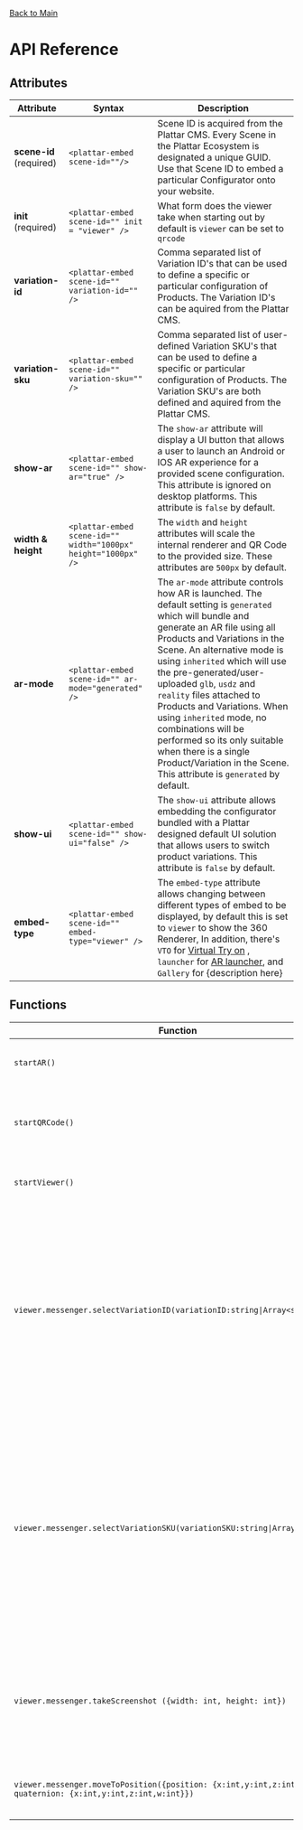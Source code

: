 [Back to Main](./)
# API Reference

## Attributes
| Attribute               | Syntax                                                |   Description                                       |
|-------------------------|-------------------------------------------------------|-----------------------------------------------------|
| **scene-id** (required) | ```<plattar-embed scene-id=""/>```                    |Scene ID is acquired from the Plattar CMS. Every Scene in the Plattar Ecosystem is designated a unique GUID. Use that Scene ID to embed a particular Configurator onto your website. |  
| **init**  (required)           |```<plattar-embed scene-id="" init = "viewer" />```    | What form does the viewer take when starting out by default is `viewer` can be set to `qrcode` |                                                   
| **variation-id**        | ```<plattar-embed scene-id="" variation-id="" />```   |Comma separated list of Variation ID's that can be used to define a specific or particular configuration of Products. The Variation ID's can be aquired from the Plattar CMS.| 
| **variation-sku**       |```<plattar-embed scene-id="" variation-sku="" />```   | Comma separated list of user-defined Variation SKU's that can be used to define a specific or particular configuration of Products. The Variation SKU's are both defined and aquired from the Plattar CMS.                            | 
| **show-ar**             |```<plattar-embed scene-id="" show-ar="true" />```     | The `show-ar` attribute will display a UI button that allows a user to launch an Android or IOS AR experience for a provided scene configuration. This attribute is ignored on desktop platforms. This attribute is `false` by default.    |   
| **width & height**      |```<plattar-embed scene-id="" width="1000px" height="1000px" />```   |The `width` and `height` attributes will scale the internal renderer and QR Code to the provided size. These attributes are `500px` by default.                                                                             |  
| **ar-mode**             |```<plattar-embed scene-id="" ar-mode="generated" />```|  The `ar-mode` attribute controls how AR is launched. The default setting is `generated` which will bundle and generate an AR file using all Products and Variations in the Scene. An alternative mode is using `inherited` which will use the pre-generated/user-uploaded `glb`, `usdz` and `reality` files attached to Products and Variations. When using `inherited` mode, no combinations will be performed so its only suitable when there is a single Product/Variation in the Scene. This attribute is `generated` by default.                                                                       |
| **show-ui**             |```<plattar-embed scene-id="" show-ui="false" />```    | The `show-ui` attribute allows embedding the configurator bundled with a Plattar designed default UI solution that allows users to switch product variations. This attribute is `false` by default.                                       |  
| **embed-type**             |```<plattar-embed scene-id="" embed-type="viewer" />```    | The `embed-type` attribute allows changing between different types of embed to be displayed, by default this is set to `viewer` to show the 360 Renderer, In addition, there's `VTO` for [Virtual Try on](../integrations/vto-integration.md) , `launcher` for [AR launcher](../installation/view-ar.md), and `Gallery` for {description here} |  



## Functions

| Function | Description                                                                                                                                                                                                                        |
|----------|------------------------------------------------------------------------------------------------------------------------------------------------------------------------------------------------------------------------------------|
| ```startAR()```   | Launches AR renderer (only works on mobile)|
| ```startQRCode()```   | Change Viewer to a QR code linking to a standalone renderer|
| ```startViewer()```| Change Viewer back to the renderer|
| ```viewer.messenger.selectVariationID(variationID:string\|Array<string>);```   | Activates the provided Product Variation using a Variation ID. The Variation ID must be a member of a Scene Product in the Scene. The argument can be either a single Variation ID or an Array of Variation ID's.                  |
| ```viewer.messenger.selectVariationSKU(variationSKU:string\|Array<string>);```   | Activates the provided Product Variation using a user-defined Variation SKU. The Variation SKU must be a member of a Scene Product in the Scene. The argument can be either a single Variation SKU or an Array of Variation SKU's. |
| ```viewer.messenger.takeScreenshot ({width: int, height: int})```| Take a [screenshot](./screenshot.md) with the defined `width` and `height` and return the result asyncronously as an imagebase64|
| ```viewer.messenger.moveToPosition({position: {x:int,y:int,z:int}, quaternion: {x:int,y:int,z:int,w:int}})```| Move the camera to a specific angle and/or position| 